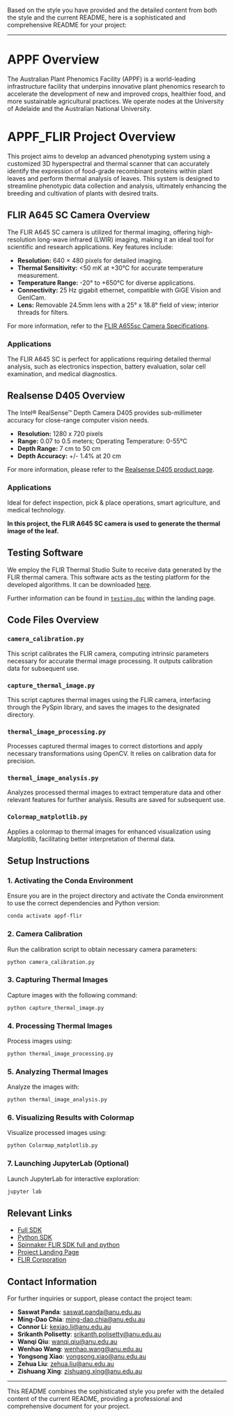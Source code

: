 Based on the style you have provided and the detailed content from both the style and the current README, here is a sophisticated and comprehensive README for your project:

---

# APPF Overview

The Australian Plant Phenomics Facility (APPF) is a world-leading infrastructure facility that underpins innovative plant phenomics research to accelerate the development of new and improved crops, healthier food, and more sustainable agricultural practices. We operate nodes at the University of Adelaide and the Australian National University.

# APPF_FLIR Project Overview

This project aims to develop an advanced phenotyping system using a customized 3D hyperspectral and thermal scanner that can accurately identify the expression of food-grade recombinant proteins within plant leaves and perform thermal analysis of leaves. This system is designed to streamline phenotypic data collection and analysis, ultimately enhancing the breeding and cultivation of plants with desired traits.

## FLIR A645 SC Camera Overview

The FLIR A645 SC camera is utilized for thermal imaging, offering high-resolution long-wave infrared (LWIR) imaging, making it an ideal tool for scientific and research applications. Key features include:

- **Resolution:** 640 × 480 pixels for detailed imaging.
- **Thermal Sensitivity:** <50 mK at +30°C for accurate temperature measurement.
- **Temperature Range:** -20° to +650°C for diverse applications.
- **Connectivity:** 25 Hz gigabit ethernet, compatible with GiGE Vision and GenICam.
- **Lens:** Removable 24.5mm lens with a 25° x 18.8° field of view; interior threads for filters.

For more information, refer to the [FLIR A655sc Camera Specifications](https://www.flir.com.au/products/a655sc/).

### Applications

The FLIR A645 SC is perfect for applications requiring detailed thermal analysis, such as electronics inspection, battery evaluation, solar cell examination, and medical diagnostics.

## Realsense D405 Overview

The Intel® RealSense™ Depth Camera D405 provides sub-millimeter accuracy for close-range computer vision needs.

- **Resolution:** 1280 x 720 pixels
- **Range:** 0.07 to 0.5 meters; Operating Temperature: 0-55°C
- **Depth Range:** 7 cm to 50 cm
- **Depth Accuracy:** +/- 1.4% at 20 cm

For more information, please refer to the [Realsense D405 product page](https://www.framos.com/en/products/intel-realsense-depth-camera-d405-camera-only-26126).

### Applications

Ideal for defect inspection, pick & place operations, smart agriculture, and medical technology.

**In this project, the FLIR A645 SC camera is used to generate the thermal image of the leaf.**

## Testing Software

We employ the FLIR Thermal Studio Suite to receive data generated by the FLIR thermal camera. This software acts as the testing platform for the developed algorithms. It can be downloaded [here](https://www.flir.com.au/support/products/flir-thermal-studio-suite/#Downloads).

Further information can be found in [`testing.doc`](https://anu365.sharepoint.com/sites/APPF-TL-FLIR/Shared%20Documents/Forms/AllItems.aspx?id=%2Fsites%2FAPPF%2DTL%2DFLIR%2FShared%20Documents%2FTesting&viewid=b4067fee%2D839d%2D4643%2D9b23%2D66e61f62ac63) within the landing page.

## Code Files Overview

### `camera_calibration.py`

This script calibrates the FLIR camera, computing intrinsic parameters necessary for accurate thermal image processing. It outputs calibration data for subsequent use.

### `capture_thermal_image.py`

This script captures thermal images using the FLIR camera, interfacing through the PySpin library, and saves the images to the designated directory.

### `thermal_image_processing.py`

Processes captured thermal images to correct distortions and apply necessary transformations using OpenCV. It relies on calibration data for precision.

### `thermal_image_analysis.py`

Analyzes processed thermal images to extract temperature data and other relevant features for further analysis. Results are saved for subsequent use.

### `Colormap_matplotlib.py`

Applies a colormap to thermal images for enhanced visualization using Matplotlib, facilitating better interpretation of thermal data.

## Setup Instructions

### 1. Activating the Conda Environment

Ensure you are in the project directory and activate the Conda environment to use the correct dependencies and Python version:

```bash
conda activate appf-flir
```

### 2. Camera Calibration

Run the calibration script to obtain necessary camera parameters:

```bash
python camera_calibration.py
```

### 3. Capturing Thermal Images

Capture images with the following command:

```bash
python capture_thermal_image.py
```

### 4. Processing Thermal Images

Process images using:

```bash
python thermal_image_processing.py
```

### 5. Analyzing Thermal Images

Analyze the images with:

```bash
python thermal_image_analysis.py
```

### 6. Visualizing Results with Colormap

Visualize processed images using:

```bash
python Colormap_matplotlib.py
```

### 7. Launching JupyterLab (Optional)

Launch JupyterLab for interactive exploration:

```bash
jupyter lab
```

## Relevant Links

- [Full SDK](https://flir.netx.net/file/asset/59416/original/attachment)
- [Python SDK](https://flir.netx.net/file/asset/59493/original/attachment)
- [Spinnaker FLIR SDK full and python](https://www.flir.com/support-center/iis/machine-vision/downloads/spinnaker-sdk-download/spinnaker-sdk--download-files/)
- [Project Landing Page](https://anu365.sharepoint.com/sites/APPF-TL-FLIR)
- [FLIR Corporation](https://Flir.com.au)

## Contact Information

For further inquiries or support, please contact the project team:

- **Saswat Panda**: saswat.panda@anu.edu.au
- **Ming-Dao Chia**: ming-dao.chia@anu.edu.au
- **Connor Li**: kexiao.li@anu.edu.au
- **Srikanth Polisetty**: srikanth.polisetty@anu.edu.au
- **Wanqi Qiu**: wanqi.qiu@anu.edu.au
- **Wenhao Wang**: wenhao.wang@anu.edu.au
- **Yongsong Xiao**: yongsong.xiao@anu.edu.au
- **Zehua Liu**: zehua.liu@anu.edu.au
- **Zishuang Xing**: zishuang.xing@anu.edu.au

---

This README combines the sophisticated style you prefer with the detailed content of the current README, providing a professional and comprehensive document for your project.

